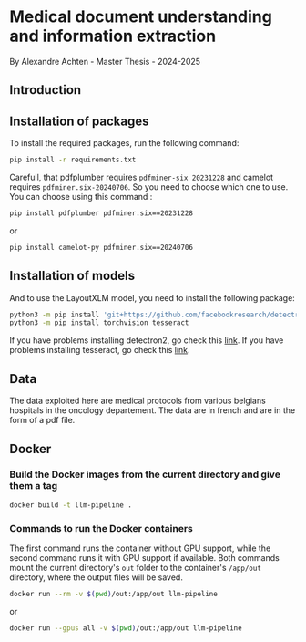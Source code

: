 # Medical document understanding and information extraction

By Alexandre Achten - Master Thesis - 2024-2025

## Introduction

## Installation of packages

To install the required packages, run the following command:

```bash
pip install -r requirements.txt
```

Carefull, that pdfplumber requires `pdfminer-six 20231228` and camelot requires `pdfminer.six-20240706`. So you need to choose which one to use.
You can choose using this command :

```bash
pip install pdfplumber pdfminer.six==20231228
```

or

```bash
pip install camelot-py pdfminer.six==20240706
```

## Installation of models

And to use the LayoutXLM model, you need to install the following package:

```bash
python3 -m pip install 'git+https://github.com/facebookresearch/detectron2.git'
python3 -m pip install torchvision tesseract
```

If you have problems installing detectron2, go check this [link](https://detectron2.readthedocs.io/en/latest/tutorials/install.html).
If you have problems installing tesseract, go check this [link](https://github.com/tesseract-ocr/tesseract).

## Data

The data exploited here are medical protocols from various belgians hospitals in the oncology departement. The data are in french and are in the form of a pdf file.

## Docker

### Build the Docker images from the current directory and give them a tag

```bash
docker build -t llm-pipeline .
```

### Commands to run the Docker containers

The first command runs the container without GPU support, while the second command runs it with GPU support if available. Both commands mount the current directory's `out` folder to the container's `/app/out` directory, where the output files will be saved.

```bash
docker run --rm -v $(pwd)/out:/app/out llm-pipeline
```
or
```bash
docker run --gpus all -v $(pwd)/out:/app/out llm-pipeline
```
